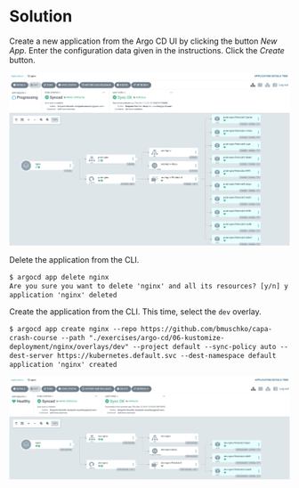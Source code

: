 # Solution

Create a new application from the Argo CD UI by clicking the button _New App_. Enter the configuration data given in the instructions. Click the _Create_ button.

![kustomize-prod-app-ui](./imgs/kustomize-prod-app-ui.png)

Delete the application from the CLI.

```
$ argocd app delete nginx
Are you sure you want to delete 'nginx' and all its resources? [y/n] y
application 'nginx' deleted
```

Create the application from the CLI. This time, select the `dev` overlay.

```
$ argocd app create nginx --repo https://github.com/bmuschko/capa-crash-course --path "./exercises/argo-cd/06-kustomize-deployment/nginx/overlays/dev" --project default --sync-policy auto --dest-server https://kubernetes.default.svc --dest-namespace default
application 'nginx' created
```

![kustomize-dev-app-ui](./imgs/kustomize-dev-app-ui.png)